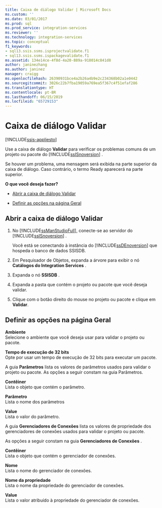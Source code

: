 ```yaml
---
title: Caixa de diálogo Validar | Microsoft Docs
ms.custom: ''
ms.date: 03/01/2017
ms.prod: sql
ms.prod_service: integration-services
ms.reviewer: ''
ms.technology: integration-services
ms.topic: conceptual
f1_keywords:
- sql13.ssis.ssms.isprojectvalidate.f1
- sql13.ssis.ssms.ispackagevalidate.f1
ms.assetid: 134e14ce-4f8d-4a20-889a-918014c841d8
author: janinezhang
ms.author: janinez
manager: craigg
ms.openlocfilehash: 26390931bce4a2b26a4b9e2c234368b02a1e0442
ms.sourcegitcommit: 3026c22b7fba19059a769ea5f367c4f51efaf286
ms.translationtype: HT
ms.contentlocale: pt-BR
ms.lasthandoff: 06/15/2019
ms.locfileid: "65729153"
---
```

# <a name="validate-dialog-box"></a>Caixa de diálogo Validar

[!INCLUDE[ssis-appliesto](../../includes/ssis-appliesto-ssvrpluslinux-asdb-asdw-xxx.md)]


  Use a caixa de diálogo **Validar** para verificar os problemas comuns de um projeto ou pacote do [!INCLUDE[ssISnoversion](../../includes/ssisnoversion-md.md)] .  
  
 Se houver um problema, uma mensagem será exibida na parte superior da caixa de diálogo. Caso contrário, o termo Ready aparecerá na parte superior.  
  
 **O que você deseja fazer?**  
  
-   [Abrir a caixa de diálogo Validar](#open_dialog)  
  
-   [Definir as opções na página Geral](#general)  
  
##  <a name="open_dialog"></a> Abrir a caixa de diálogo Validar  
  
1.  No [!INCLUDE[ssManStudioFull](../../includes/ssmanstudiofull-md.md)], conecte-se ao servidor do [!INCLUDE[ssISnoversion](../../includes/ssisnoversion-md.md)] .  
  
     Você está se conectando à instância do [!INCLUDE[ssDEnoversion](../../includes/ssdenoversion-md.md)] que hospeda o banco de dados SSISDB.  
  
2.  Em Pesquisador de Objetos, expanda a árvore para exibir o nó **Catálogos do Integration Services** .  
  
3.  Expanda o nó **SSISDB** .  
  
4.  Expanda a pasta que contém o projeto ou pacote que você deseja validar.  
  
5.  Clique com o botão direito do mouse no projeto ou pacote e clique em **Validar**.  
  
##  <a name="general"></a> Definir as opções na página Geral  
 **Ambiente**  
 Selecione o ambiente que você deseja usar para validar o projeto ou pacote.  
  
 **Tempo de execução de 32 bits**  
 Opte por usar um tempo de execução de 32 bits para executar um pacote.  
  
 A guia **Parâmetros** lista os valores de parâmetros usados para validar o projeto ou pacote. As opções a seguir constam na guia Parâmetros.  
  
 **Contêiner**  
 Lista o objeto que contém o parâmetro.  
  
 **Parâmetro**  
 Lista o nome dos parâmetros  
  
 **Value**  
 Lista o valor do parâmetro.  
  
 A guia **Gerenciadores de Conexões** lista os valores de propriedade dos gerenciadores de conexões usados para validar o projeto ou pacote.  
  
 As opções a seguir constam na guia **Gerenciadores de Conexões** .  
  
 **Contêiner**  
 Lista o objeto que contém o gerenciador de conexões.  
  
 **Nome**  
 Lista o nome do gerenciador de conexões.  
  
 **Nome da propriedade**  
 Lista o nome da propriedade do gerenciador de conexões.  
  
 **Value**  
 Lista o valor atribuído à propriedade do gerenciador de conexões.  
  
  
